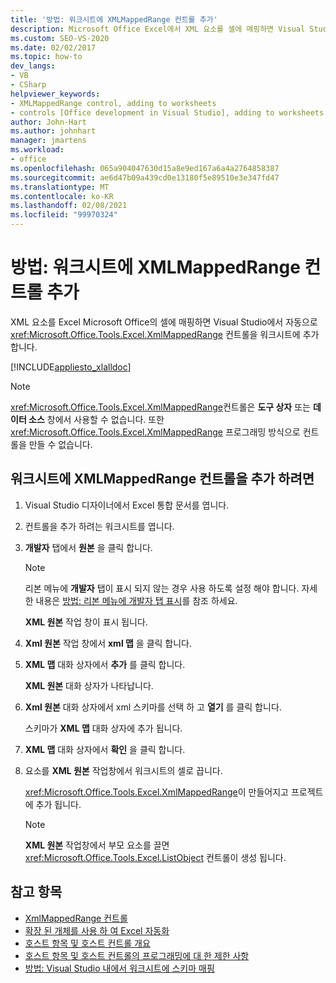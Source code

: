```yaml
---
title: '방법: 워크시트에 XMLMappedRange 컨트롤 추가'
description: Microsoft Office Excel에서 XML 요소를 셀에 매핑하면 Visual Studio에서 자동으로 XmlMappedRange 컨트롤을 워크시트에 추가 하는 방법을 알아봅니다.
ms.custom: SEO-VS-2020
ms.date: 02/02/2017
ms.topic: how-to
dev_langs:
- VB
- CSharp
helpviewer_keywords:
- XMLMappedRange control, adding to worksheets
- controls [Office development in Visual Studio], adding to worksheets
author: John-Hart
ms.author: johnhart
manager: jmartens
ms.workload:
- office
ms.openlocfilehash: 065a904047630d15a8e9ed167a6a4a2764858387
ms.sourcegitcommit: ae6d47b09a439cd0e13180f5e89510e3e347fd47
ms.translationtype: MT
ms.contentlocale: ko-KR
ms.lasthandoff: 02/08/2021
ms.locfileid: "99970324"
---
```

# <a name="how-to-add-xmlmappedrange-controls-to-worksheets"></a>방법: 워크시트에 XMLMappedRange 컨트롤 추가
  XML 요소를 Excel Microsoft Office의 셀에 매핑하면 Visual Studio에서 자동으로 <xref:Microsoft.Office.Tools.Excel.XmlMappedRange> 컨트롤을 워크시트에 추가 합니다.

 [!INCLUDE[appliesto_xlalldoc](../vsto/includes/appliesto-xlalldoc-md.md)]

> [!NOTE]
> <xref:Microsoft.Office.Tools.Excel.XmlMappedRange>컨트롤은 **도구 상자** 또는 **데이터 소스** 창에서 사용할 수 없습니다. 또한 <xref:Microsoft.Office.Tools.Excel.XmlMappedRange> 프로그래밍 방식으로 컨트롤을 만들 수 없습니다.

## <a name="to-add-an-xmlmappedrange-control-to-a-worksheet"></a>워크시트에 XMLMappedRange 컨트롤을 추가 하려면

1. Visual Studio 디자이너에서 Excel 통합 문서를 엽니다.

2. 컨트롤을 추가 하려는 워크시트를 엽니다.

3. **개발자** 탭에서 **원본** 을 클릭 합니다.

    > [!NOTE]
    > 리본 메뉴에 **개발자** 탭이 표시 되지 않는 경우 사용 하도록 설정 해야 합니다. 자세한 내용은 [방법: 리본 메뉴에 개발자 탭 표시](../vsto/how-to-show-the-developer-tab-on-the-ribbon.md)를 참조 하세요.

     **XML 원본** 작업 창이 표시 됩니다.

4. **Xml 원본** 작업 창에서 **xml 맵** 을 클릭 합니다.

5. **XML 맵** 대화 상자에서 **추가** 를 클릭 합니다.

     **XML 원본** 대화 상자가 나타납니다.

6. **Xml 원본** 대화 상자에서 xml 스키마를 선택 하 고 **열기** 를 클릭 합니다.

     스키마가 **XML 맵** 대화 상자에 추가 됩니다.

7. **XML 맵** 대화 상자에서 **확인** 을 클릭 합니다.

8. 요소를 **XML 원본** 작업창에서 워크시트의 셀로 끕니다.

     <xref:Microsoft.Office.Tools.Excel.XmlMappedRange>이 만들어지고 프로젝트에 추가 됩니다.

    > [!NOTE]
    > **XML 원본** 작업창에서 부모 요소를 끌면 <xref:Microsoft.Office.Tools.Excel.ListObject> 컨트롤이 생성 됩니다.

## <a name="see-also"></a>참고 항목
- [XmlMappedRange 컨트롤](../vsto/xmlmappedrange-control.md)
- [확장 된 개체를 사용 하 여 Excel 자동화](../vsto/automating-excel-by-using-extended-objects.md)
- [호스트 항목 및 호스트 컨트롤 개요](../vsto/host-items-and-host-controls-overview.md)
- [호스트 항목 및 호스트 컨트롤의 프로그래밍에 대 한 제한 사항](../vsto/programmatic-limitations-of-host-items-and-host-controls.md)
- [방법: Visual Studio 내에서 워크시트에 스키마 매핑](../vsto/how-to-map-schemas-to-worksheets-inside-visual-studio.md)
